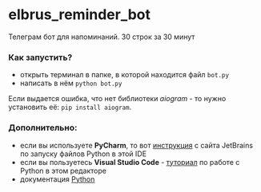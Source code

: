# elbrus_reminder_bot
Телеграм бот для напоминаний. 30 строк за 30 минут

### Как запустить?
- открыть терминал в папке, в которой находится файл `bot.py`
- написать в нём `python bot.py`

Если выдается ошибка, что нет библиотеки *aiogram* - то нужно установить её: `pip install aiogram`. 

### Дополнительно:
- если вы используете **PyCharm**, то вот [инструкция](https://www.jetbrains.com/help/pycharm/creating-and-running-your-first-python-project.html) с сайта JetBrains по запуску файлов Python в этой IDE
- если вы пользуетесь **Visual Studio Code** - [туториал](https://code.visualstudio.com/docs/python/python-tutorial) по работе с Python в этом редакторе
- документация [Python](https://docs.python.org/3/faq/windows.html)

